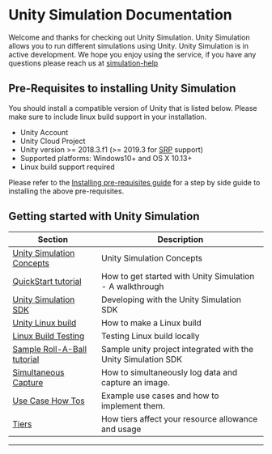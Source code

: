 # Unity Simulation Documentation

Welcome and thanks for checking out Unity Simulation. Unity Simulation allows you to run different simulations using Unity. Unity Simulation is in active development. We hope you enjoy using the service, if you have any questions please reach us at [simulation-help](mailto:simulation-help@unity3d.com)

## Pre-Requisites to installing Unity Simulation

You should install a compatible version of Unity that is listed below. Please make sure to include linux build support in your installation.

- Unity Account
- Unity Cloud Project
- Unity version >= 2018.3.f1 (>= 2019.3 for [SRP](https://docs.unity3d.com/Manual/ScriptableRenderPipeline.html) support)
- Supported platforms: Windows10+ and OS X 10.13+
- Linux build support required

Please refer to the [Installing pre-requisites guide](doc/requirements.md) for a step by side guide to installing the above pre-requisites.

## Getting started with Unity Simulation

| Section | Description |
|---|---|
|[Unity Simulation Concepts](doc/taxonomy.md) | Unity Simulation Concepts|
|[QuickStart tutorial](doc/quickstart.md) | How to get started with Unity Simulation - A walkthrough |
|[Unity Simulation SDK](doc/integrate.md) | Developing with the Unity Simulation SDK|
|[Unity Linux build](doc/build.md) | How to make a Linux build|
|[Linux Build Testing](doc/testing.md) | Testing Linux build locally|
|[Sample Roll-A-Ball tutorial](https://github.com/Unity-Technologies/Unity-Simulation-RollABall) | Sample unity project integrated with the Unity Simulation SDK|
|[Simultaneous Capture](doc/simultaneous-capture.md)|How to simultaneously log data and capture an image.|
|[Use Case How Tos](doc/use-cases/use-cases.md) | Example use cases and how to implement them.|
|[Tiers](doc/usage-tiers.md)| How tiers affect your resource allowance and usage |
---

